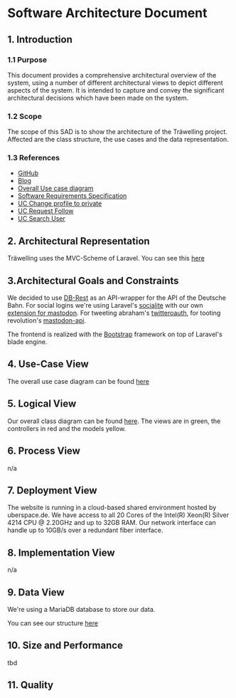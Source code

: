 # Software Architecture Document

## 1. Introduction 
### 1.1 Purpose
This document provides a comprehensive architectural overview of the system, 
using a number of different architectural views to depict different aspects of the system. 
It is intended to capture and convey the significant architectural decisions which have been made on the system.

### 1.2 Scope
The scope of this SAD is to show the architecture of the Träwelling project. Affected are the class structure, the use cases and the data representation.

### 1.3 References
- [GitHub](https://github.com/Traewelling)
- [Blog](https://traewelling.wordpress.com/)
- [Overall Use case diagram](./images/OverallUsecaseDiagram.png)
- [Software Requirements Specification](./SoftwareRequirementsSpecification.md)
- [UC Change profile to private](./UCs/ChangeProfileToPrivate.md)
- [UC Request Follow](./UCs/RequestFollow.md)
- [UC Search User](./UCs/SearchUser.md)


## 2. Architectural Representation
Träwelling uses the MVC-Scheme of Laravel. You can see this [here](./images/ModelViewControllerDiagram.jpg)

## 3.Architectural Goals and Constraints 
We decided to use [DB-Rest](https://github.com/derhuerst/db-rest/) as an API-wrapper for the API of the Deutsche Bahn. 
For social logins we're using Laravel's [socialite](https://github.com/laravel/socialite) with our own [extension for mastodon](https://github.com/HerrLevin/socialite-mastodon).
For tweeting abraham's [twitteroauth](https://github.com/abraham/twitteroauth), for tooting revolution's [mastodon-api](https://github.com/revolution/laravel-mastodon-api).

The frontend is realized with the [Bootstrap](https://getbootstrap.com) framework on top of Laravel's blade engine.

## 4. Use-Case View 
The overall use case diagram can be found [here](images/OverallUsecaseDiagram.png)

## 5. Logical View
Our overall class diagram can be found [here](images/MVC-Class-diagramm.png).
The views are in green, the controllers in red and the models yellow.

## 6. Process View
n/a

## 7. Deployment View
The website is running in a cloud-based shared environment hosted by uberspace.de. We have access to all 20 Cores of the Intel(R) Xeon(R) Silver 4214 CPU @ 2.20GHz and up to 32GB RAM. Our network interface can handle up to 10GB/s over a redundant fiber interface.

## 8. Implementation View
n/a

## 9. Data View
We're using a MariaDB database to store our data. 

You can see our structure [here](images/Database.png)

## 10. Size and Performance
tbd

## 11. Quality
